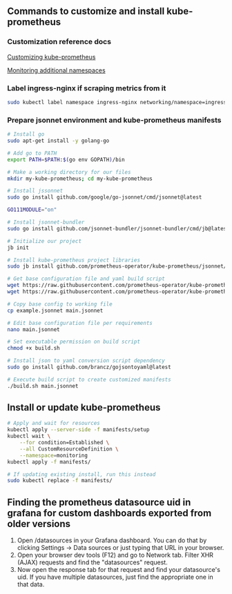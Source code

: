 ## Commands to customize and install kube-prometheus

### Customization reference docs

[Customizing kube-prometheus](https://github.com/prometheus-operator/kube-prometheus/blob/main/docs/customizing.md)

[Monitoring additional namespaces](https://github.com/prometheus-operator/kube-prometheus/blob/main/docs/customizations/monitoring-additional-namespaces.md)

### Label ingress-nginx if scraping metrics from it

```bash
sudo kubectl label namespace ingress-nginx networking/namespace=ingress-nginx
```

### Prepare jsonnet environment and kube-prometheus manifests

```bash
# Install go
sudo apt-get install -y golang-go

# Add go to PATH
export PATH=$PATH:$(go env GOPATH)/bin

# Make a working directory for our files
mkdir my-kube-prometheus; cd my-kube-prometheus

# Install jssonnet
sudo go install github.com/google/go-jsonnet/cmd/jsonnet@latest

GO111MODULE="on"

# Install jsonnet-bundler
sudo go install github.com/jsonnet-bundler/jsonnet-bundler/cmd/jb@latest

# Initialize our project
jb init

# Install kube-prometheus project libraries
sudo jb install github.com/prometheus-operator/kube-prometheus/jsonnet/kube-prometheus@main

# Get base configuration file and yaml build script
wget https://raw.githubusercontent.com/prometheus-operator/kube-prometheus/main/example.jsonnet -O example.jsonnet
wget https://raw.githubusercontent.com/prometheus-operator/kube-prometheus/main/build.sh -O build.sh

# Copy base config to working file
cp example.jsonnet main.jsonnet

# Edit base configuration file per requirements
nano main.jsonnet

# Set executable permission on build script
chmod +x build.sh

# Install json to yaml conversion script dependency
sudo go install github.com/brancz/gojsontoyaml@latest

# Execute build script to create customized manifests
./build.sh main.jsonnet
```

## Install or update kube-prometheus

```bash
# Apply and wait for resources
kubectl apply --server-side -f manifests/setup
kubectl wait \
	--for condition=Established \
	--all CustomResourceDefinition \
	--namespace=monitoring
kubectl apply -f manifests/

# If updating existing install, run this instead
sudo kubectl replace -f manifests/
```

## Finding the prometheus datasource uid in grafana for custom dashboards exported from older versions

1. Open /datasources in your Grafana dashboard. You can do that by clicking Settings -> Data sources or just typing that URL in your browser.
2. Open your browser dev tools (F12) and go to Network tab. Filter XHR (AJAX) requests and find the "datasources" request.
3. Now open the response tab for that request and find your datasource's uid. If you have multiple datasources, just find the appropriate one in that data.
